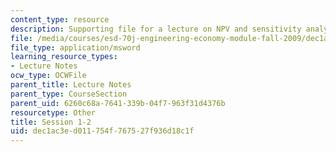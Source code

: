 ```yaml
---
content_type: resource
description: Supporting file for a lecture on NPV and sensitivity analysis.
file: /media/courses/esd-70j-engineering-economy-module-fall-2009/dec1ac3ed011754f767527f936d18c1f_ESD70session1_2.xls
file_type: application/msword
learning_resource_types:
- Lecture Notes
ocw_type: OCWFile
parent_title: Lecture Notes
parent_type: CourseSection
parent_uid: 6260c68a-7641-339b-04f7-963f31d4376b
resourcetype: Other
title: Session 1-2
uid: dec1ac3e-d011-754f-7675-27f936d18c1f
---
```

